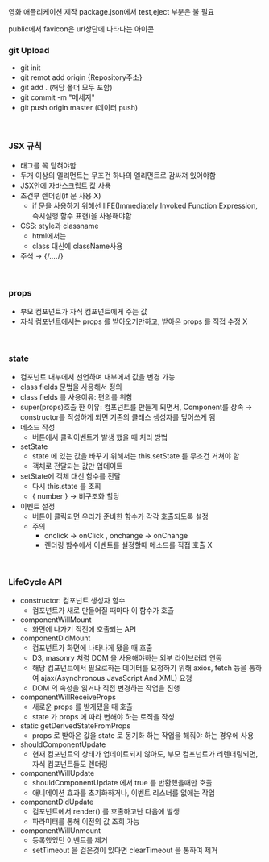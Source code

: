 영화 애플리케이션 제작
package.json에서 test,eject 부분은 불 필요

public에서 favicon은 url상단에 나타나는 아이콘

### git Upload
- git init
- git remot add origin {Repository주소}
- git add . (해당 폴더 모두 포함)
- git commit -m "메세지"
- git push origin master (데이터 push)

<br>


### JSX 규칙
- 태그를 꼭 닫혀야함
- 두개 이상의 엘리먼트는 무조건 하나의 엘리먼트로 감싸져 있어야함
- JSX안에 자바스크립트 값 사용
- 조건부 렌더링(if 문 사용 X)
    - if 문을 사용하기 위해선 IIFE(Immediately Invoked Function Expression, 즉시실행 함수 표현)을 사용해야함
- CSS: style과 classname
    - html에서는 <div class="hello">
    - class 대신에 className사용
- 주석 → {/*....*/}


<br>
    
### props
- 부모 컴포넌트가 자식 컴포넌트에게 주는 값
- 자식 컴포넌트에서는 props 를 받아오기만하고, 받아온 props 를 직접 수정 X

<br>

### state
- 컴포넌트 내부에서 선언하며 내부에서 값을 변경 가능
- class fields 문법을 사용해서 정의
- class fields 를 사용이유: 편의를 위함
- super(props)호출 한 이유: 컴포넌트를 만들게 되면서, Component를 상속 → constructor를 작성하게 되면 기존의 클래스 생성자를 덮어쓰게 됨  
- 메소드 작성
    - 버튼에서 클릭이벤트가 발생 했을 때 처리 방법
- setState
    - state 에 있는 값을 바꾸기 위해서는 this.setState 를 무조건 거쳐야 함
    - 객체로 전달되는 값만 업데이트
- setState에 객체 대신 함수를 전달
    - 다시 this.state 를 조회
    - { number } → 비구조화 할당
- 이벤트 설정
    - 버튼이 클릭되면 우리가 준비한 함수가 각각 호출되도록 설정
    - 주의
        - onclick → onClick , onchange → onChange
        - 렌더링 함수에서 이벤트를 설정할때 메소드를 직접 호출 X
     
<br>
    
### LifeCycle API

- constructor: 컴포넌트 생성자 함수
    - 컴포넌트가 새로 만들어질 때마다 이 함수가 호출
- componentWillMount
    - 화면에 나가기 직전에 호출되는 API
- componentDidMount
    - 컴포넌트가 화면에 나타나게 됐을 때 호출
    - D3, masonry 처럼 DOM 을 사용해야하는 외부 라이브러리 연동
    - 해당 컴포넌트에서 필요로하는 데이터를 요청하기 위해 axios, fetch 등을 통하여 ajax(Asynchronous JavaScript And XML) 요청
    - DOM 의 속성을 읽거나 직접 변경하는 작업을 진행
- componentWillReceiveProps
    - 새로운 props 를 받게됐을 때 호출
    - state 가 props 에 따라 변해야 하는 로직을 작성
- static getDerivedStateFromProps
    - props 로 받아온 값을 state 로 동기화 하는 작업을 해줘야 하는 경우에 사용
- shouldComponentUpdate
    - 현재 컴포넌트의 상태가 업데이트되지 않아도, 부모 컴포넌트가 리렌더링되면, 자식 컴포넌트들도 렌더링
- componentWillUpdate
    - shouldComponentUpdate 에서 true 를 반환했을때만 호출
    - 애니메이션 효과를 초기화하거나, 이벤트 리스너를 없애는 작업
- componentDidUpdate
    - 컴포넌트에서 render() 를 호출하고난 다음에 발생
    - 파라미터를 통해 이전의 값 조회 가능
- componentWillUnmount
    - 등록했었던 이벤트를 제거
    - setTimeout 을 걸은것이 있다면 clearTimeout 을 통하여 제거
